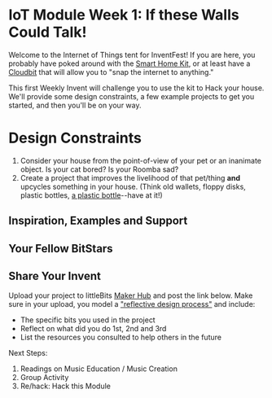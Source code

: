 
# IoT Module Week 1: If these Walls Could Talk!
Welcome to the Internet of Things tent for InventFest! If you are here, you probably have poked around with the [Smart Home Kit](http://littlebits.cc/kits/smart-home-kit), or at least have a [Cloudbit](http://littlebits.cc/bits/cloudbit) that will allow you to "snap the internet to anything." 

This first Weekly Invent will challenge you to use the kit to Hack your house. We'll provide some design constraints, a few example projects to get you started, and then you'll be on your way. 

# Design Constraints
1. Consider your house from the point-of-view of your pet or an inanimate object. Is your cat bored? Is your Roomba sad? 
2. Create a project that improves the livelihood of that pet/thing **and** upcycles something in your house. (Think old wallets, floppy disks, plastic bottles, [a plastic bottle](http://littlebits.cc/projects/littlepiggy-bank--3)--have at it!)

## Inspiration, Examples and Support

###


###

### 

## Your Fellow BitStars
### 

### 

## Share Your Invent 
Upload your project to littleBits [Maker Hub](http://littlebits.cc/projects) and post the link below. Make sure in your upload, you model a ["reflective design process"](http://en.wikipedia.org/wiki/Reflective_practice) and include:
- The specific bits you used in the project
- Reflect on what did you do 1st, 2nd and 3rd
- List the resources you consulted to help others in the future

Next Steps:
1. Readings on Music Education / Music Creation
2. Group Activity
3. Re/hack: Hack this Module




